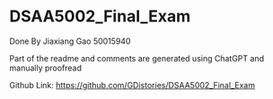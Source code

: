 # DSAA5002_Final_Exam

Done By Jiaxiang Gao 50015940

Part of the readme and comments are generated using ChatGPT and manually proofread

Github Link: https://github.com/GDistories/DSAA5002_Final_Exam